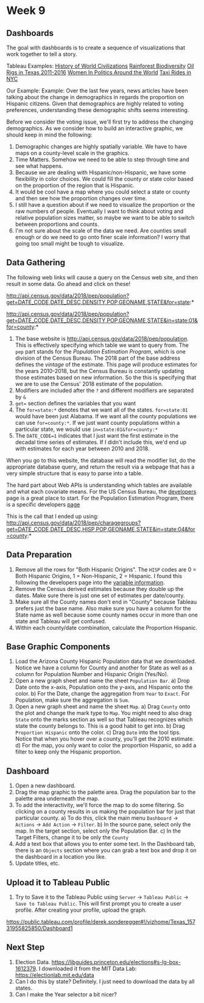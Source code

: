 # Week 9




## Dashboards

The goal with dashboards is to create a sequence of visualizations that work together to tell a story. 

Tableau Examples:
[History of World Civilizations](https://public.tableau.com/en-us/gallery/history-world?tab=featured&topic=greatest-hits)
[Rainforest Biodiversity](https://public.tableau.com/en-us/gallery/tale-rainforest?tab=featured&topic=greatest-hits)
[Oil Rigs in Texas 2011-2016](https://public.tableau.com/en-us/gallery/texan-oil-rigs?tab=featured&topic=greatest-hits)
[Women In Politics Around the World](https://public.tableau.com/en-us/gallery/women-politics-0?tab=featured&topic=greatest-hits)
[Taxi Rides in NYC](https://public.tableau.com/en-us/gallery/new-york-taxis?tab=featured&topic=greatest-hits)


Our Example:
Example: Over the last few years, news articles have been talking about the change in demographics in regards the proportion on Hispanic citizens. Given that demographics are highly related to voting preferences, understanding these demographic shifts seems interesting.

Before we consider the voting issue, we'll first try to address the changing demographics. As we consider how to build an interactive graphic, we should keep in mind the following:

1. Demographic changes are highly spatially variable. We have to have maps on a county-level scale in the graphics.
2. Time Matters. Somehow we need to be able to step through time and see what happens.
3. Because we are dealing with Hispanic/non-Hispanic, we have some flexibility in color choices. We could fill the county or state color based on the proportion of the region that is Hispanic.
4. It would be cool have a map where you could select a state or county and then see how the proportion changes over time.
5. I still have a question about if we need to visualize the proportion or the raw numbers of people. Eventually I want to think about voting and relative population sizes matter, so maybe we want to be able to switch between proportions and counts.
6. I'm not sure about the scale of the data we need. Are counties small enough or do we need to go onto finer scale information? I worry that going too small might be tough to visualize.





## Data Gathering

The following web links will cause a query on the Census web site, and then result in some data. Go ahead and click on these!

http://api.census.gov/data/2018/pep/population?get=DATE_CODE,DATE_DESC,DENSITY,POP,GEONAME,STATE&for=state:*

http://api.census.gov/data/2018/pep/population?get=DATE_CODE,DATE_DESC,DENSITY,POP,GEONAME,STATE&in=state:01&for=county:*

1. The base website is http://api.census.gov/data/2018/pep/population. This is effectively specifying which table we want to query from. The `pep` part stands for the *Population Estimation Program*, which is one division of the Census Bureau. The 2018 part of the base address defines the *vintage* of the estimate. This page will produce estimates for the years 2010-2018, but the Census Bureau is constantly updating those estimates based on new information. So the this is specifying that we are to use the Census' 2018 estimate of the population.
2. Modifiers are included after the `?` and different modifiers are separated by `&`
3. `get=` section defines the variables that you want 
4. The `for=state:*` denotes that we want all of the states. `for=state:01` would have been just Alabama. If we want all the county populations we can use `for=county:*`. If we just want county populations within a particular state, we would use `in=state:01&for=county:*`
5. The `DATE_CODE=1` indicates that I just want the first estimate in the decadal time series of estimates. If I didn't include this, we'd end up with estimates for each year between 2010 and 2018. 

When you go to this website, the database will read the modifier list, do the appropriate database query, and return the result via a webpage that has a very simple structure that is easy to parse into a table.

The hard part about Web APIs is understanding which tables are available and what each covariate means. For the US Census Bureau, the [developers](https://www.census.gov/developers/) page is a great place to start. For the Population Estimation Program, there is a specific developers [page](https://www.census.gov/data/developers/data-sets/popest-popproj/popest.html)

This is the call that I ended up using:
http://api.census.gov/data/2018/pep/charagegroups?get=DATE_CODE,DATE_DESC,HISP,POP,GEONAME,STATE&in=state:04&for=county:*



## Data Preparation

1. Remove all the rows for "Both Hispanic Origins". The `HISP` codes are 0 = Both Hispanic Origins, 1 = Non-Hispanic, 2 = Hispanic. I found this following the developers page into the [variable information](https://api.census.gov/data/2018/pep/charagegroups/variables/HISP.json).
2. Remove the Census derived estimates because they double up the dates. Make sure there is just one set of estimates per date/county.
3. Make sure all the County names don't end in "County" because Tableau prefers just the base name. Also make sure you have a column for the State name as well because some county names occur in more than one state and Tableau will get confused.
4. Within each county/date combination, calculate the Proportion Hispanic.

## Base Graphic Components

1. Load the Arizona County Hispanic Population data that we downloaded. Notice we have a column for County and another for State as well as a column for Population Number and Hispanic Origin (Yes/No).
2. Open a new graph sheet and name the sheet `Population Bar`. 
    a) Drop Date onto the x-axis, Population onto the y-axis, and Hispanic onto the color.
    b) For the Date, change the aggregation from `Year` to `Exact`. For Population, make sure the aggregation is `Sum`. 
3. Open a new graph sheet and name the sheet `Map`.
    a) Drag `County` onto the plot and change the mark type to `Map`. You might need to also drag `State` onto the marks section as well so that Tableau recognizes which state the county belongs to.  This is a good habit to get into.
    b) Drag `Proportion Hispanic` onto the color. 
    c) Drag `Date` into the tool tips. Notice that when you hover over a county, you'll get the 2010 estimate.
    d) For the map, you only want to color the proportion Hispanic, so add a filter to keep only the Hispanic proportion.
    
## Dashboard

1. Open a new dashboard.
2. Drag the map graphic to the palette area. Drag the population bar to the palette area underneath the map. 
3. To add the interactivity, we'll force the map to do some filtering. So clicking on a county results in us making the population bar for just that particular county. 
    a) To do this, click the main menu `Dashboard` -> `Actions` -> `Add Action` -> `Filter`.
    b) In the source pane, select only the map. In the target section, select only the Population Bar.
    c) In the Target Filters, change it to be only the `County`
4. Add a text box that allows you to enter some text. In the Dashboard tab, there is an `Objects` section where you can grab a text box and drop it on the dashboard in a location you like.
5. Update titles, etc.

## Upload it to Tableau Public

1. Try to Save it to the Tableau Public using `Server` -> `Tableau Public` -> `Save to Tableau Public`. This will first prompt you to create a user profile. After creating your profile, upload the graph. 

https://public.tableau.com/profile/derek.sonderegger#!/vizhome/Texas_15731955825850/Dashboard1



## Next Step
1. Election Data. https://libguides.princeton.edu/elections#s-lg-box-1612379. I downloaded it from the MIT Data Lab: https://electionlab.mit.edu/data
2. Can I do this by state?  Definitely. I just need to download the data by all states.
3. Can I make the Year selector a bit nicer?
